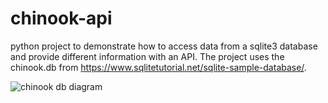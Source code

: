 # chinook-api

python project to demonstrate how to access data from a sqlite3 database and provide different information with an API. The project uses the chinook.db from https://www.sqlitetutorial.net/sqlite-sample-database/.

![chinook db diagram](https://www.sqlitetutorial.net/wp-content/uploads/2015/11/sqlite-sample-database-color.jpg)